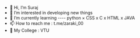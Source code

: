 - 👋 Hi, I’m Suraj
- 👀 I’m interested in developing new things 
- 🌱 I’m currently learning ---- python
     × CSS
     x C
     x HTML
     x JAVA
- 📫 How to reach me : t.me/zaraki_00
- 🤭 My College : VTU

